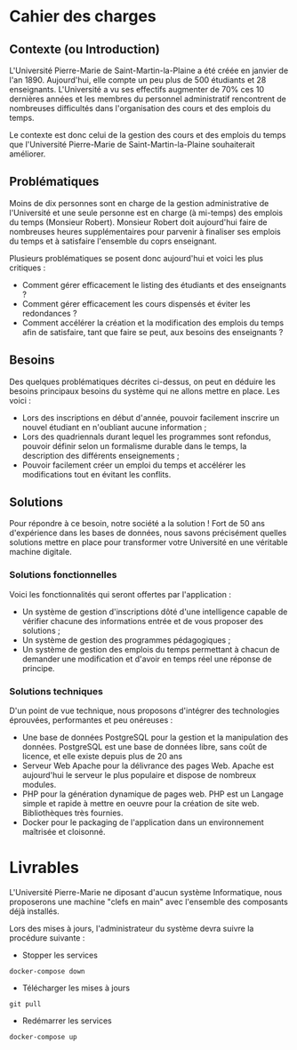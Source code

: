 # Cahier des charges

## Contexte (ou Introduction)

L'Université Pierre-Marie de Saint-Martin-la-Plaine a été créée en janvier de l'an 1890. Aujourd'hui, elle compte un peu plus de 500 étudiants et 28 enseignants. L'Université a vu ses effectifs augmenter de 70% ces 10 dernières années et les membres du personnel administratif rencontrent de nombreuses difficultés dans l'organisation des cours et des emplois du temps.

Le contexte est donc celui de la gestion des cours et des emplois du temps que l'Université Pierre-Marie de Saint-Martin-la-Plaine souhaiterait améliorer.

## Problématiques

Moins de dix personnes sont en charge de la gestion administrative de l'Université et une seule personne est en charge (à mi-temps) des emplois du temps (Monsieur Robert). Monsieur Robert doit aujourd'hui faire de nombreuses heures supplémentaires pour parvenir à finaliser ses emplois du temps et à satisfaire l'ensemble du coprs enseignant.

Plusieurs problématiques se posent donc aujourd'hui et voici les plus critiques : 
* Comment gérer efficacement le listing des étudiants et des enseignants ?
* Comment gérer efficacement les cours dispensés et éviter les redondances ?
* Comment accélérer la création et la modification des emplois du temps afin de satisfaire, tant que faire se peut, aux besoins des enseignants ?


## Besoins

Des quelques problématiques décrites ci-dessus, on peut en déduire les besoins principaux besoins du système qui ne allons mettre en place. Les voici : 

* Lors des inscriptions en début d'année, pouvoir facilement inscrire un nouvel étudiant en n'oubliant aucune information ;
* Lors des quadriennals durant lequel les programmes sont refondus, pouvoir définir selon un formalisme durable dans le temps, la description des différents enseignements ;
* Pouvoir facilement créer un emploi du temps et accélérer les modifications tout en évitant les conflits.

## Solutions

Pour répondre à ce besoin, notre société a la solution ! Fort de 50 ans d'expérience dans les bases de données, nous savons précisément quelles solutions mettre en place pour transformer votre Université en une véritable machine digitale.

### Solutions fonctionnelles

Voici les fonctionnalités qui seront offertes par l'application :
* Un système de gestion d'inscriptions dôté d'une intelligence capable de vérifier chacune des informations entrée et de vous proposer des solutions ;
* Un système de gestion des programmes pédagogiques ;
* Un système de gestion des emplois du temps permettant à chacun de demander une modification et d'avoir en temps réel une réponse de principe.

### Solutions techniques

D'un point de vue technique, nous proposons d'intégrer des technologies éprouvées, performantes et peu onéreuses : 

* Une base de données PostgreSQL pour la gestion et la manipulation des données. PostgreSQL est une base de données libre, sans coût de licence, et elle existe depuis plus de 20 ans
* Serveur Web Apache pour la délivrance des pages Web. Apache est aujourd'hui le serveur le plus populaire et dispose de nombreux modules.
* PHP pour la génération dynamique de pages web. PHP est un Langage simple et rapide à mettre en oeuvre pour la création de site web. Bibliothèques très fournies.
* Docker pour le packaging de l'application dans un environnement maîtrisée et cloisonné.

# Livrables

L'Université Pierre-Marie ne diposant d'aucun système Informatique, nous proposerons une machine "clefs en main" avec l'ensemble des composants déjà installés.

Lors des mises à jours, l'administrateur du système devra suivre la procédure suivante :
- Stopper les services 
```
docker-compose down
```
- Télécharger les mises à jours
```
git pull
```
- Redémarrer les services
```
docker-compose up
```